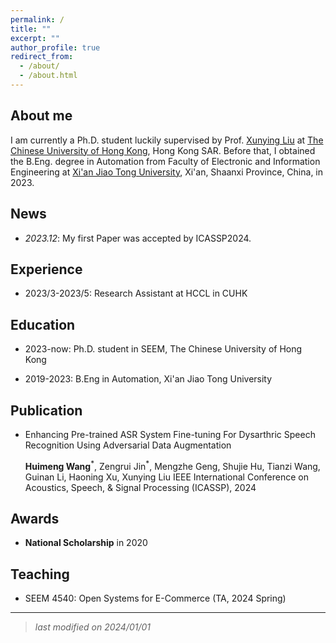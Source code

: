```yaml
---
permalink: /
title: ""
excerpt: ""
author_profile: true
redirect_from: 
  - /about/
  - /about.html
---
```



## About me
I am currently a Ph.D. student luckily supervised by Prof. [Xunying Liu](https://www1.se.cuhk.edu.hk/~xyliu/) at [The Chinese University of Hong Kong](https://www.cuhk.edu.hk/chinese/), Hong Kong SAR. Before that, I obtained the B.Eng. degree in Automation from Faculty of Electronic and Information Engineering at [Xi'an Jiao Tong University](http://www.xjtu.edu.cn/), Xi'an, Shaanxi Province, China, in 2023.

## News
- *2023.12*: My first Paper was accepted by ICASSP2024.

## Experience

- 2023/3-2023/5: Research Assistant at HCCL in CUHK

## Education

- 2023-now: Ph.D. student in SEEM, The Chinese University of Hong Kong

- 2019-2023: B.Eng in Automation, Xi'an Jiao Tong University

## Publication
- Enhancing Pre-trained ASR System Fine-tuning For Dysarthric Speech Recognition Using Adversarial Data Augmentation

  **Huimeng Wang**$^*$, Zengrui Jin$^*$, Mengzhe Geng, Shujie Hu, Tianzi Wang, Guinan Li, Haoning Xu, Xunying Liu
  IEEE International Conference on Acoustics, Speech, & Signal Processing (ICASSP), 2024

## Awards
- **National Scholarship** in 2020

## Teaching
- SEEM 4540: Open Systems for E-Commerce (TA, 2024 Spring)
_____
> *last modified on 2024/01/01*